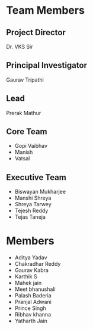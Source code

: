 # Team Members

## Project Director

Dr. VKS Sir

## Principal Investigator

Gaurav Tripathi

## Lead

Prerak Mathur

## Core Team

- Gopi Vaibhav
- Manish
- Vatsal

## Executive Team

- Biswayan Mukharjee
- Manshi Shreya
- Shreya Tarwey
- Tejesh Reddy
- Tejas Taneja

# Members

- Aditya Yadav
- Chakradhar Reddy
- Gaurav Kabra
- Karthik S
- Mahek jain
- Meet bhanushali
- Palash Baderia
- Pranjal Adwani
- Prince Singh
- Ribhav khanna
- Yatharth Jain
